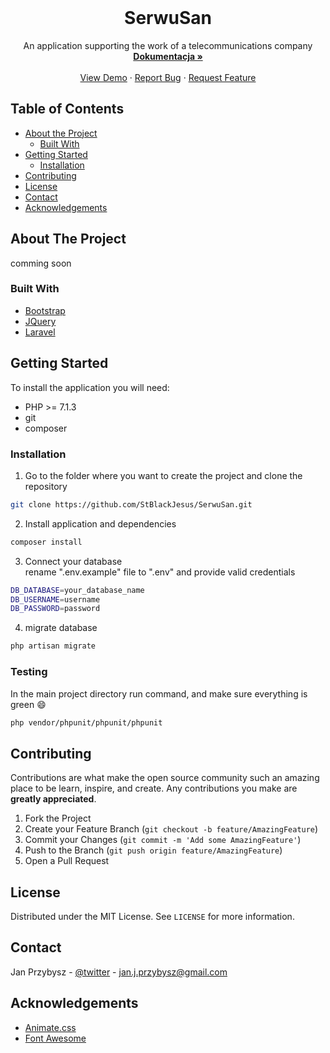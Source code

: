 <!-- PROJECT LOGO -->
<br />
<p align="center">

  <h1 align="center">SerwuSan</h1>

  <p align="center">
    An application supporting the work of a telecommunications company
    <br />
    <a href="#"><strong>Dokumentacja »</strong></a>
    <br />
    <br />
    <a href="#">View Demo</a>
    ·
    <a href="#">Report Bug</a>
    ·
    <a href="#">Request Feature</a>
  </p>
</p>



<!-- TABLE OF CONTENTS -->
## Table of Contents

* [About the Project](#about-the-project)
  * [Built With](#built-with)
* [Getting Started](#getting-started)
  * [Installation](#installation)
* [Contributing](#contributing)
* [License](#license)
* [Contact](#contact)
* [Acknowledgements](#acknowledgements)



<!-- ABOUT THE PROJECT -->
## About The Project

comming soon

### Built With
* [Bootstrap](https://getbootstrap.com)
* [JQuery](https://jquery.com)
* [Laravel](https://laravel.com)



<!-- GETTING STARTED -->
## Getting Started

To install the application you will need:

* PHP >= 7.1.3
* git
* composer

### Installation

1. Go to the folder where you want to create the project and clone the repository
```sh
git clone https://github.com/StBlackJesus/SerwuSan.git
```
2. Install application and dependencies
```sh
composer install
```
3. Connect your database  
rename ".env.example" file to ".env" and provide valid credentials
```sh
DB_DATABASE=your_database_name
DB_USERNAME=username
DB_PASSWORD=password
```
4. migrate database
```sh
php artisan migrate
```

### Testing

In the main project directory run command, and make sure everything is green :smile:
```sh
php vendor/phpunit/phpunit/phpunit
```

<!-- CONTRIBUTING -->
## Contributing

Contributions are what make the open source community such an amazing place to be learn, inspire, and create. Any contributions you make are **greatly appreciated**.

1. Fork the Project
2. Create your Feature Branch (`git checkout -b feature/AmazingFeature`)
3. Commit your Changes (`git commit -m 'Add some AmazingFeature'`)
4. Push to the Branch (`git push origin feature/AmazingFeature`)
5. Open a Pull Request



<!-- LICENSE -->
## License

Distributed under the MIT License. See `LICENSE` for more information.



<!-- CONTACT -->
## Contact

Jan Przybysz - [@twitter](https://twitter.com/St_BlackJesus) - jan.j.przybysz@gmail.com


<!-- ACKNOWLEDGEMENTS -->
## Acknowledgements
* [Animate.css](https://daneden.github.io/animate.css)
* [Font Awesome](https://fontawesome.com)
